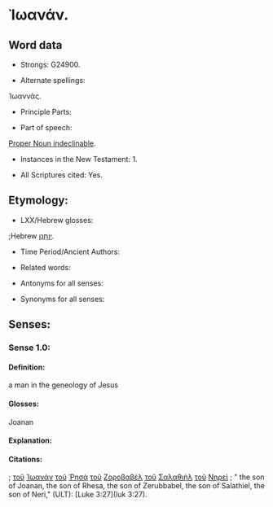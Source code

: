 # Ἰωανάν.

<!-- Status: S3=Needs2ndReview -->
<!-- Lexica used for edits: BDAG, LN, FFM, A-S  -->

## Word data

* Strongs: G24900.

* Alternate spellings:

Ἰωαννᾶς.

* Principle Parts: 

* Part of speech: 

[Proper Noun indeclinable](http://ugg.readthedocs.io/en/latest/proper_noun_indeclinable.html).

* Instances in the New Testament: 1.

* All Scriptures cited: Yes.

## Etymology: 

* LXX/Hebrew glosses: 

;Hebrew [יוֹחָנָן](//en-uhal/H3110).

* Time Period/Ancient Authors: 

* Related words: 

* Antonyms for all senses:

* Synonyms for all senses: 

## Senses:

### Sense  1.0: 

#### Definition: 

a man in the geneology of Jesus

#### Glosses: 

Joanan

#### Explanation: 

#### Citations: 

; [τοῦ](../G35880/01.md) [Ἰωανὰν](../G24900/01.md) [τοῦ](../G35880/01.md) [Ῥησὰ](../G44880/01.md) [τοῦ](../G35880/01.md) [Ζοροβαβὲλ](../G22160/01.md) [τοῦ](../G35880/01.md) [Σαλαθιὴλ](../G45280/01.md) [τοῦ](../G35880/01.md) [Νηρεὶ](../G35180/01.md)
; " the son of Joanan, the son of Rhesa, the son of Zerubbabel, the son of Salathiel, the son of Neri," (ULT): 
[Luke 3:27](luk 3:27).
